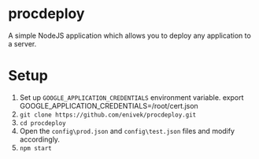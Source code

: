 # procdeploy
A simple NodeJS application which allows you to deploy any application to a server.

# Setup
1. Set up `GOOGLE_APPLICATION_CREDENTIALS` environment variable. export GOOGLE_APPLICATION_CREDENTIALS=/root/cert.json
2. `git clone https://github.com/enivek/procdeploy.git`
3. `cd procdeploy`
4. Open the `config\prod.json` and `config\test.json` files and modify accordingly.
5. `npm start`
